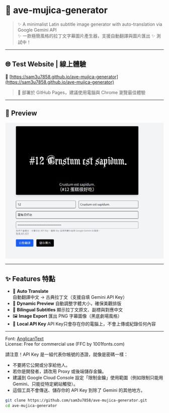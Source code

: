 # 🌟 ave-mujica-generator

> ✨ A minimalist Latin subtitle image generator with auto-translation via Google Gemini API  
> ✨ 一款極簡風格的拉丁文字幕圖片產生器，支援自動翻譯與圖片匯出
> ✨ 測試中！

---

## 🌐 Test Website | 線上體驗

🔗 [https://sam3u7858.github.io/ave-mujica-generator](https://sam3u7858.github.io/ave-mujica-generator)

> 📌 部署於 GitHub Pages，建議使用電腦與 Chrome 瀏覽最佳體驗

---

## 📸 Preview

![screenshot](./preview.jpg) 

---

## ✨ Features 特點

- 🧠 **Auto Translate** 自動翻譯中文 → 古典拉丁文（支援自填 Gemini API Key）
- 🎨 **Dynamic Preview** 自動調整字體大小，確保美觀排版
- 💬 **Bilingual Subtitles** 顯示拉丁文原文、副標與對應中文
- 🖼️ **Image Export** 匯出 PNG 字幕圖像（黑底劇場風格）
- 🔐 **Local API Key** API Key只會存在你的電腦上，不會上傳或紀錄任何內容

---
Font: [AnglicanText](https://www.1001fonts.com/anglicantext-font.html)  
License: Free for commercial use (FFC by 1001fonts.com)

請注意！API Key 是一組代表你帳號的憑證，就像是密碼一樣：
- 不要將它公開或分享給他人。
- 若你是開發者，請改用 Proxy 或後端儲存金鑰。
- 建議到 Google Cloud Console 設定「限制金鑰」使用範圍（例如限制只能用 Gemini、只能從特定網站觸發）。
- 這個工具不會傳送、儲存你的 API Key 到除了 Gemini 的其他地方。

```bash
git clone https://github.com/sam3u7858/ave-mujica-generator.git
cd ave-mujica-generator
